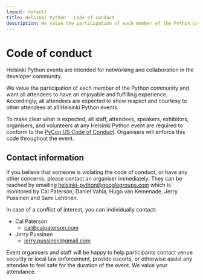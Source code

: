 ```yaml
---
layout: default
title: Helsinki Python - Code of conduct
description: We value the participation of each member of the Python community and want all attendees to have an enjoyable and fulfilling experience. Accordingly, all attendees are expected to show respect and courtesy to other attendees at all Helsinki Python events
---
```


# Code of conduct

Helsinki Python events are intended for networking and collaboration in the developer community.

We value the participation of each member of the Python community and want all attendees to have an enjoyable and fulfilling experience. Accordingly, all attendees are expected to show respect and courtesy to other attendees at all Helsinki Python events.

To make clear what is expected, all staff, attendees, speakers, exhibitors, organisers, and volunteers at any Helsinki Python event are required to conform to the
[PyCon US Code of Conduct](https://policies.python.org/us.pycon.org/code-of-conduct/). Organisers will enforce this code throughout the event.

## Contact information

If you believe that someone is violating the code of conduct, or have any other concerns, please contact an organiser immediately. They can be reached by emailing <helsinki-python@googlegroups.com> which is monitored by
Cal Paterson, Daniel Vahla, Hugo van Kemenade, Jerry Pussinen and Sami Lehtinen.

In case of a conflict of interest, you can individually contact:

- Cal Paterson
  - <cal@calpaterson.com>
- Jerry Pussinen
  - <jerry.pussinen@gmail.com>

Event organisers and staff will be happy to help participants contact venue security or local law enforcement, provide escorts, or otherwise assist any attendee to feel safe for the duration of the event. We value your attendance.
